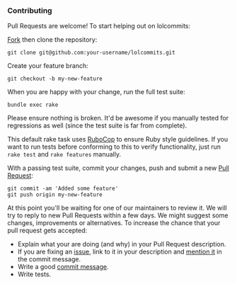 ### Contributing

Pull Requests are welcome! To start helping out on lolcommits:

[Fork](https://guides.github.com/activities/forking/) then clone the repository:

    git clone git@github.com:your-username/lolcommits.git

Create your feature branch:

    git checkout -b my-new-feature

When you are happy with your change, run the full test suite:

    bundle exec rake

Please ensure nothing is broken. It'd be awesome if you manually tested for
regressions as well (since the test suite is far from complete).

This default rake task uses [RuboCop](https://github.com/bbatsov/rubocop) to
ensure Ruby style guidelines. If you want to run tests before conforming to this
to verify functionality, just run `rake test` and `rake features` manually.

With a passing test suite, commit your changes, push and submit a new [Pull
Request](https://github.com/lolcommits/lolcommits/compare/):

    git commit -am 'Added some feature'
    git push origin my-new-feature

At this point you'll be waiting for one of our maintainers to review it. We will
try to reply to new Pull Requests within a few days. We might suggest some
changes, improvements or alternatives. To increase the chance that your pull
request gets accepted:

* Explain what your are doing (and why) in your Pull Request description.
* If you are fixing an
  [issue](https://github.com/lolcommits/lolcommits/issues), link to
  it in your description and [mention
  it](https://help.github.com/articles/closing-issues-via-commit-messages/) in
  the commit message.
* Write a good [commit
  message](http://tbaggery.com/2008/04/19/a-note-about-git-commit-messages.html).
* Write tests.

